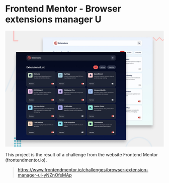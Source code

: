 # Frontend Mentor - Browser extensions manager U

![Design preview for the Browser extensions manager UI coding challenge](./design/preview.jpg)

This project is the result of a challenge from the website Frontend Mentor (frontendmentor.io).

> https://www.frontendmentor.io/challenges/browser-extension-manager-ui-yNZnOfsMAp
